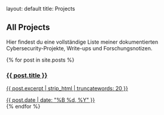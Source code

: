 layout: default title: Projects
<section class="post-list">
<h1>All Projects</h1>
<p class="page-description">Hier findest du eine vollständige Liste meiner dokumentierten Cybersecurity-Projekte, Write-ups und Forschungsnotizen.</p>
<div class="grid">
{% for post in site.posts %}
<a href="{{ post.url | relative_url }}" class="card">
<div class="card-content">
<h3 class="card-title">{{ post.title }}</h3>
<p class="card-excerpt">{{ post.excerpt | strip_html | truncatewords: 20 }}</p>
<span class="card-date">{{ post.date | date: "%B %d, %Y" }}</span>
</div>
</a>
{% endfor %}
</div>
</section>
